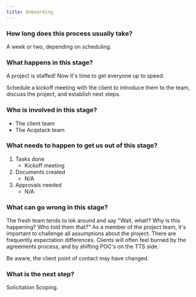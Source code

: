 ```yaml
---
title: Onboarding
---
```


### How long does this process usually take?
A week or two, depending on scheduling.

### What happens in this stage?
A project is staffed! Now it's time to get everyone up to speed.

Schedule a kickoff meeting with the client to introduce them to the team, discuss the project, and establish next steps.

### Who is involved in this stage? 

- The client team
- The Acqstack team

### What needs to happen to get us out of this stage? 
1. Tasks done
	- Kickoff meeting
2. Documents created
	- N/A
3. Approvals needed
	- N/A

### What can go wrong in this stage? 
The fresh team tends to lok around and say "Wait, what!? Why is this happening? Who told them that?" As a member of the project team, it's important to challenge all assumptions about the project. There are frequently expectation differences. Clients will often feel burned by the agreements process, and by shifting POC's on the TTS side. 

Be aware, the client point of contact may have changed. 

### What is the next step?
Solicitation Scoping.

